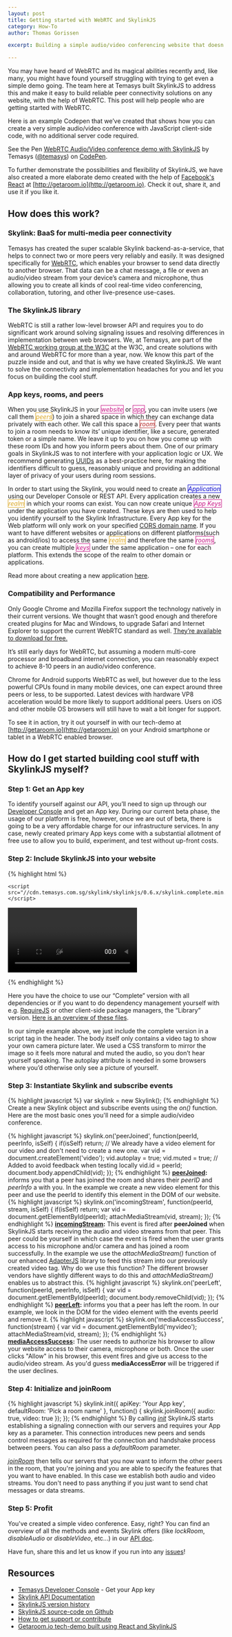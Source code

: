 ```yaml
---
layout: post
title: Getting started with WebRTC and SkylinkJS
category: How-To
author: Thomas Gorissen

excerpt: Building a simple audio/video conferencing website that doesn't need any server-side code and works with up to 8-10 peers on a modern computer and even up to 4 people on recent Android phones.

---
```


You may have heard of WebRTC and its magical abilities recently and, like many, you might have found yourself struggling with trying to get even a simple demo going. The team here at Temasys built SkylinkJS to address this and make it easy to build reliable peer connectivity solutions on any website, with the help of WebRTC. This post will help people who are getting started with WebRTC.

Here is an example Codepen that we’ve created that shows how you can create a very simple audio/video conference with JavaScript client-side code, with no additional server code required.

<p data-height="268" data-theme-id="0" data-slug-hash="GogabE" data-default-tab="result" data-user="temasys" class='codepen'>See the Pen <a href='https://codepen.io/temasys/pen/GogabE/'>WebRTC Audio/Video conference demo with SkylinkJS</a> by Temasys (<a href='https://codepen.io/temasys'>@temasys</a>) on <a href='https://codepen.io'>CodePen</a>.</p>
<script async src="//assets.codepen.io/assets/embed/ei.js"></script>

To further demonstrate the possibilities and flexibility of SkylinkJS, we have also created a more elaborate demo created with the help of [Facebook's React](http://facebook.github.io/react/) at [http://getaroom.io](http://getaroom.io). Check it out, share it, and use it if you like it.



## How does this work?

### Skylink: BaaS for multi-media peer connectivity

Temasys has created the super scalable Skylink backend-as-a-service, that helps to connect two or more peers very reliably and easily. It was designed specifically for [WebRTC](http://en.wikipedia.org/wiki/WebRTC), which enables your browser to send data directly to another browser. That data can be a chat message, a file or even an audio/video stream from your device’s camera and microphone, thus allowing you to create all kinds of cool real-time video conferencing, collaboration, tutoring, and other live-presence use-cases.

### The SkylinkJS library

WebRTC is still a rather low-level browser API and requires you to do significant work around solving signaling issues and resolving differences in implementation between web browsers. We, at Temasys, are part of the [WebRTC working group at the W3C](http://www.w3.org/2011/04/webrtc-charter.html) at the W3C, and create solutions with and around WebRTC for more than a year, now. We know this part of the puzzle inside and out, and that is why we have created SkylinkJS. We want to solve the connectivity and implementation headaches for you and let you focus on building the cool stuff.


### App keys, rooms, and peers
When you use SkylinkJS in your  <em style="color: MediumVioletRed; background-color: #fff; border: 1px solid MediumVioletRed;">website</em> or <em style="color: MediumVioletRed; background-color: #fff; border: 1px solid MediumVioletRed;">app</em>, you can invite users (we call them <em style="color: goldenrod; background-color: #fff; border: 1px solid goldenrod;">peers</em>) to join a shared space in which they can exchange data privately with each other. We call this space a <em style="color: firebrick; background-color: #fff; border: 1px solid firebrick;">room</em>. Every peer that wants to join a room needs to know its’ unique identifier, like a secure, generated token or a simple name. We leave it up to you on how you come up with these room IDs and how you inform peers about them. One of our primary goals in SkylinkJS was to not interfere with your application logic or UX. We recommend generating [UUIDs](http://jsfiddle.net/briguy37/2MVFd/) as a best-practice here, for making the identifiers difficult to guess, reasonably unique and providing an additional layer of privacy of your users during room sessions.

In order to start using the Skylink, you would need to create an <em style="color: mediumblue; background-color: #fff; border: 1px solid mediumblue;">Application</em> using our Developer Console or REST API. Every application creates a new <em style="color: goldenrod; background-color: #fff; border: 1px solid goldenrod;">realm</em> in which your rooms can exist. You can now create unique <em style="color: MediumVioletRed; background-color: #fff; border: 1px solid MediumVioletRed;">App Keys</em> under the application you have created. These keys are then used to help you identify yourself to the Skylink Infrastructure. Every App key for the Web platform will only work on your specified [CORS domain name](http://en.wikipedia.org/wiki/Cross-origin_resource_sharing). If you want to have different websites or applications on different platforms(such as android/ios) to access the same <em style="color: goldenrod; background-color: #fff; border: 1px solid goldenrod;">realm</em> and therefore the same <em style="color: MediumVioletRed; background-color: #fff; border: 1px solid MediumVioletRed;">rooms</em>, you can create multiple <em style="color: MediumVioletRed; background-color: #fff; border: 1px solid MediumVioletRed;">keys</em> under the same application – one for each platform. This extends the scope of the realm to other domain or applications.

Read more about creating a new application [here](http://support.temasys.com.sg/solution/articles/12000012799).


### Compatibility and Performance

Only Google Chrome and Mozilla Firefox support the technology natively in their current versions. We thought that wasn’t good enough and therefore created plugins for Mac and Windows, to upgrade Safari and Internet Explorer to support the current WebRTC standard as well. [They’re available to download for free.](http://skylink.io/plugin/)

It’s still early days for WebRTC, but assuming a modern multi-core processor and broadband internet connection, you can reasonably expect to achieve 8-10 peers in an audio/video conference.

Chrome for Android supports WebRTC as well, but however due to the less powerful CPUs found in many mobile devices, one can expect around three peers or less, to be supported. Latest devices with hardware VP8 acceleration would be more likely to support additional peers. Users on iOS and other mobile OS browsers will still have to wait a bit longer for support.

To see it in action, try it out yourself in with our tech-demo at [http://getaroom.io](http://getaroom.io) on your Android smartphone or tablet in a WebRTC enabled browser.



## How do I get started building cool stuff with SkylinkJS myself?

### Step 1: Get an App key

To identify yourself against our API, you’ll need to sign up through our [Developer Console](https://developer.temasys.com.sg) and get an App key. During our current beta phase, the usage of our platform is free, however, once we are out of beta, there is going to be a very affordable charge for our infrastructure services. In any case, newly created primary App keys come with a substantial allotment of free use to allow you to build, experiment, and test without up-front costs.


### Step 2: Include SkylinkJS into your website

{% highlight html %}
<html>
<head>
    <title>WebRTC with SkylinkJS</title>

    <script src="//cdn.temasys.com.sg/skylink/skylinkjs/0.6.x/skylink.complete.min.js"></script>
</head>
<body>

  <video id="myvideo" style="transform: rotateY(-180deg);" autoplay muted></video>

</body>
</html>
{% endhighlight %}

Here you have the choice to use our “Complete” version with all dependencies or if you want to do dependency management yourself with e.g. [RequireJS](http://requirejs.org/) or other client-side package managers, the “Library” version. [Here is an overview of these files](https://github.com/Temasys/SkylinkJS/releases).


In our simple example above, we just include the complete version in a script tag in the header. The body itself only contains a video tag to show your own camera picture later. We used a CSS transform to mirror the image so it feels more natural and muted the audio, so you don’t hear yourself speaking. The autoplay attribute is needed in some browsers where you’d otherwise only see a picture of yourself.


### Step 3: Instantiate Skylink and subscribe events

{% highlight javascript %}
var skylink = new Skylink();
{% endhighlight %}
Create a new Skylink object and subscribe events using the *on()* function. Here are the most basic ones you'll need for a simple audio/video conference.

{% highlight javascript %}
skylink.on('peerJoined', function(peerId, peerInfo, isSelf) {
  if(isSelf) return; // We already have a video element for our video and don't need to create a new one.
  var vid = document.createElement('video');
  vid.autoplay = true;
  vid.muted = true; // Added to avoid feedback when testing locally
  vid.id = peerId;
  document.body.appendChild(vid);
});
{% endhighlight %}
**[peerJoined](http://cdn.temasys.com.sg/skylink/skylinkjs/latest/doc/classes/Skylink.html#event_peerJoined):** informs you that a peer has joined the room and shares their *peerID* and *peerInfo* a with you. In the example we create a new video element for this peer and use the peerId to identify this element in the DOM of our website.
{% highlight javascript %}
skylink.on('incomingStream', function(peerId, stream, isSelf) {
  if(isSelf) return;
  var vid = document.getElementById(peerId);
  attachMediaStream(vid, stream);
});
{% endhighlight %}
**[incomingStream](http://cdn.temasys.com.sg/skylink/skylinkjs/latest/doc/classes/Skylink.html#event_incomingStream):** This event is fired after **peerJoined** when SkylinkJS starts receiving the audio and video streams from that peer. This peer could be yourself in which case the event is fired when the user grants access to his microphone and/or camera and has joined a room successfully. In the example we use the *attachMediaStream()* function of our enhanced [AdapterJS](http://github.com/Temasys/AdapterJS) library to feed this stream into our previously created video tag. Why do we use this function? The different browser vendors have slightly different ways to do this and *attachMediaStream()* enables us to abstract this.
{% highlight javascript %}
skylink.on('peerLeft', function(peerId, peerInfo, isSelf) {
  var vid = document.getElementById(peerId);
  document.body.removeChild(vid);
});
{% endhighlight %}
**[peerLeft](http://cdn.temasys.com.sg/skylink/skylinkjs/latest/doc/classes/Skylink.html#method_peerLeft):** informs you that a peer has left the room. In our example, we look in the DOM for the video element with the events peerId and remove it.
{% highlight javascript %}
skylink.on('mediaAccessSuccess', function(stream) {
  var vid = document.getElementById('myvideo');
  attachMediaStream(vid, stream);
});
{% endhighlight %}
**[mediaAccessSuccess](http://cdn.temasys.com.sg/skylink/skylinkjs/latest/doc/classes/Skylink.html#event_mediaAccessSuccess):** The user needs to authorize his browser to allow your website access to their camera, microphone or both. Once the user clicks "Allow" in his browser, this event fires and give us access to the audio/video stream. As you'd guess **mediaAccessError** will be triggered if the user declines.


### Step 4: Initialize and joinRoom

{% highlight javascript %}
skylink.init({
  apiKey: 'Your App key',
  defaultRoom: 'Pick a room name'
}, function() {
  skylink.joinRoom({
    audio: true,
    video: true
  });
});
{% endhighlight %}
By calling *[init](http://cdn.temasys.com.sg/skylink/skylinkjs/latest/doc/classes/Skylink.html#method_init)* SkylinkJS starts establishing a signaling connection with our servers and requires your App key as a parameter. This connection introduces new peers and sends control messages as required for the connection and handshake process between peers. You can also pass a *defaultRoom* parameter.

*[joinRoom](http://cdn.temasys.com.sg/skylink/skylinkjs/latest/doc/classes/Skylink.html#method_joinRoom)* then tells our servers that you now want to inform the other peers in the room, that you're joining and you are able to specify the features that you want to have enabled. In this case we establish both audio and video streams. You don't need to pass anything if you just want to send chat messages or data streams.


### Step 5: Profit

You've created a simple video conference. Easy, right? You can find an overview of all the methods and events Skylink offers (like *lockRoom*, *disableAudio* or *disableVideo*, etc...) in our [API doc](http://cdn.temasys.com.sg/skylink/skylinkjs/latest/doc/classes/Skylink.html).

Have fun, share this and let us know if you run into any [issues](http://github.com/Temasys/SkylinkJS/issues)!



## Resources

- [Temasys Developer Console](https://developer.temasys.com.sg) - Get your App key
- [Skylink API Documentation](http://cdn.temasys.com.sg/skylink/skylinkjs/latest/doc/classes/Skylink.html)
- [SkylinkJS version history](https://github.com/Temasys/SkylinkJS/releases)
- [SkylinkJS source-code on Github](http://github.com/Temasys/SkylinkJS)
- [How to get support or contribute](https://developer.temasys.com.sg/support)
- [Getaroom.io tech-demo built using React and SkylinkJS](http://getaroom.io)


